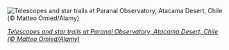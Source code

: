 
![Telescopes and star trails at Paranal Observatory, Atacama Desert, Chile (© Matteo Omied/Alamy)](https://cn.bing.com//th?id=OHR.ParanalStars_EN-US4851647464_1920x1080.jpg&rf=LaDigue_1920x1080.jpg&pid=hp)

*[Telescopes and star trails at Paranal Observatory, Atacama Desert, Chile (© Matteo Omied/Alamy)](https://www.bing.com/search?q=astronomy+day&form=hpcapt&filters=HpDate%3a%2220210515_0700%22)*
